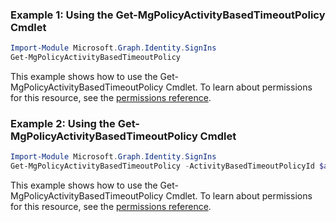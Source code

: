 ### Example 1: Using the Get-MgPolicyActivityBasedTimeoutPolicy Cmdlet
```powershell
Import-Module Microsoft.Graph.Identity.SignIns
Get-MgPolicyActivityBasedTimeoutPolicy
```
This example shows how to use the Get-MgPolicyActivityBasedTimeoutPolicy Cmdlet.
To learn about permissions for this resource, see the [permissions reference](/graph/permissions-reference).
### Example 2: Using the Get-MgPolicyActivityBasedTimeoutPolicy Cmdlet
```powershell
Import-Module Microsoft.Graph.Identity.SignIns
Get-MgPolicyActivityBasedTimeoutPolicy -ActivityBasedTimeoutPolicyId $activityBasedTimeoutPolicyId
```
This example shows how to use the Get-MgPolicyActivityBasedTimeoutPolicy Cmdlet.
To learn about permissions for this resource, see the [permissions reference](/graph/permissions-reference).
